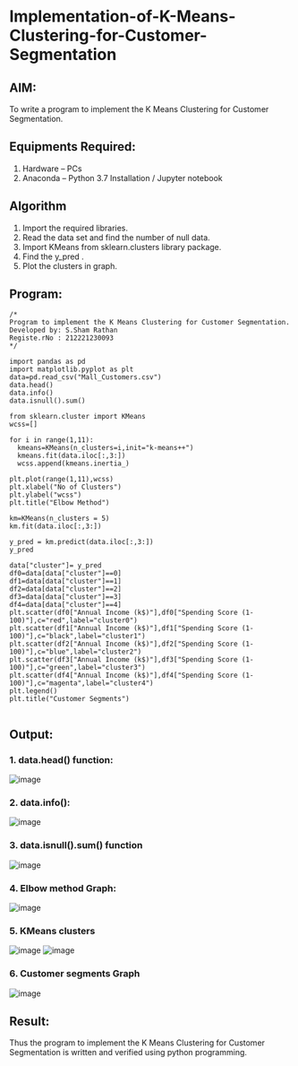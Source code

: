 # Implementation-of-K-Means-Clustering-for-Customer-Segmentation

## AIM:
To write a program to implement the K Means Clustering for Customer Segmentation.

## Equipments Required:
1. Hardware – PCs
2. Anaconda – Python 3.7 Installation / Jupyter notebook

## Algorithm
1. Import the required libraries.
2. Read the data set and find the number of null data.
3. Import KMeans from sklearn.clusters library package.
4. Find the y_pred .
5. Plot the clusters in graph.

## Program:
```
/*
Program to implement the K Means Clustering for Customer Segmentation.
Developed by: S.Sham Rathan  
Registe.rNo : 212221230093  
*/

import pandas as pd
import matplotlib.pyplot as plt
data=pd.read_csv("Mall_Customers.csv")
data.head()
data.info()
data.isnull().sum()

from sklearn.cluster import KMeans
wcss=[] 

for i in range(1,11):
  kmeans=KMeans(n_clusters=i,init="k-means++")
  kmeans.fit(data.iloc[:,3:])
  wcss.append(kmeans.inertia_)
  
plt.plot(range(1,11),wcss)
plt.xlabel("No of Clusters")
plt.ylabel("wcss")
plt.title("Elbow Method")

km=KMeans(n_clusters = 5)
km.fit(data.iloc[:,3:])

y_pred = km.predict(data.iloc[:,3:])
y_pred

data["cluster"]= y_pred
df0=data[data["cluster"]==0]
df1=data[data["cluster"]==1]
df2=data[data["cluster"]==2]
df3=data[data["cluster"]==3]
df4=data[data["cluster"]==4]
plt.scatter(df0["Annual Income (k$)"],df0["Spending Score (1-100)"],c="red",label="cluster0")
plt.scatter(df1["Annual Income (k$)"],df1["Spending Score (1-100)"],c="black",label="cluster1")
plt.scatter(df2["Annual Income (k$)"],df2["Spending Score (1-100)"],c="blue",label="cluster2")
plt.scatter(df3["Annual Income (k$)"],df3["Spending Score (1-100)"],c="green",label="cluster3")
plt.scatter(df4["Annual Income (k$)"],df4["Spending Score (1-100)"],c="magenta",label="cluster4")
plt.legend()
plt.title("Customer Segments")


```

## Output:
### 1. data.head() function:
![image](https://github.com/ShamRathan/Implementation-of-K-Means-Clustering-for-Customer-Segmentation/assets/93587823/cc3f4541-62ff-42f8-a28b-2a6388f68f63)
### 2. data.info():
![image](https://github.com/ShamRathan/Implementation-of-K-Means-Clustering-for-Customer-Segmentation/assets/93587823/9989635e-1b13-423d-8fb8-a18a3802384e)
### 3. data.isnull().sum() function
![image](https://github.com/ShamRathan/Implementation-of-K-Means-Clustering-for-Customer-Segmentation/assets/93587823/f2f60cec-f4df-4f79-9e5b-2d5dd1f6cb10)
### 4. Elbow method Graph:
![image](https://github.com/ShamRathan/Implementation-of-K-Means-Clustering-for-Customer-Segmentation/assets/93587823/14dcf48e-e4ac-4b68-9102-bc021ca2715e)
### 5. KMeans clusters
![image](https://github.com/ShamRathan/Implementation-of-K-Means-Clustering-for-Customer-Segmentation/assets/93587823/f9b059b2-56d1-4ec1-88a6-5f161ced5f72)
![image](https://github.com/ShamRathan/Implementation-of-K-Means-Clustering-for-Customer-Segmentation/assets/93587823/53bf9a34-30aa-4be2-b116-cdcbbbef1574)
### 6. Customer segments Graph
![image](https://github.com/ShamRathan/Implementation-of-K-Means-Clustering-for-Customer-Segmentation/assets/93587823/6dfff698-6130-4867-a006-430e050471b8)



## Result:
Thus the program to implement the K Means Clustering for Customer Segmentation is written and verified using python programming.
